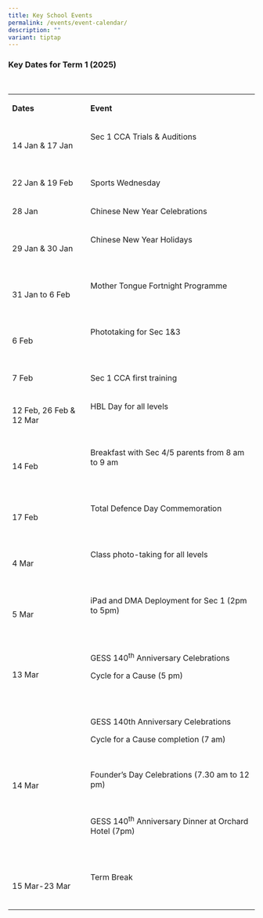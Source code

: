 ```yaml
---
title: Key School Events
permalink: /events/event-calendar/
description: ""
variant: tiptap
---
```

<p></p>
<h3><strong>Key Dates for Term 1 (2025)&nbsp;&nbsp;&nbsp;&nbsp;&nbsp;&nbsp;&nbsp;&nbsp;&nbsp;&nbsp;&nbsp;&nbsp;&nbsp;&nbsp;&nbsp;&nbsp;&nbsp;&nbsp;&nbsp;&nbsp;&nbsp;&nbsp;&nbsp;&nbsp;&nbsp;&nbsp;&nbsp;&nbsp;&nbsp;&nbsp;&nbsp;&nbsp;&nbsp;&nbsp;&nbsp;&nbsp;&nbsp;&nbsp;&nbsp;&nbsp;&nbsp;&nbsp;&nbsp;&nbsp;&nbsp;&nbsp;&nbsp;&nbsp;&nbsp;&nbsp;&nbsp;&nbsp;&nbsp;&nbsp;&nbsp;&nbsp;&nbsp;&nbsp;&nbsp;&nbsp;&nbsp;&nbsp;&nbsp;&nbsp;&nbsp;&nbsp;&nbsp;&nbsp;&nbsp;&nbsp;&nbsp;</strong></h3>
<p>&nbsp;&nbsp;&nbsp;&nbsp;&nbsp;&nbsp;&nbsp;&nbsp;&nbsp;&nbsp;&nbsp;&nbsp;&nbsp;&nbsp;&nbsp;</p>
<table style="minWidth: 50px">
<colgroup>
<col>
<col>
</colgroup>
<tbody>
<tr>
<td rowspan="1" colspan="1">
<p><strong>Dates</strong>
</p>
</td>
<td rowspan="1" colspan="1">
<p><strong>Event</strong>
</p>
</td>
</tr>
<tr>
<td rowspan="1" colspan="1">
<p>14 Jan &amp; 17 Jan</p>
</td>
<td rowspan="1" colspan="1">
<p>Sec 1 CCA Trials &amp; Auditions</p>
<p><strong>&nbsp;</strong>
</p>
</td>
</tr>
<tr>
<td rowspan="1" colspan="1">
<p>22 Jan &amp; 19 Feb</p>
</td>
<td rowspan="1" colspan="1">
<p>Sports Wednesday</p>
</td>
</tr>
<tr>
<td rowspan="1" colspan="1">
<p>28 Jan</p>
</td>
<td rowspan="1" colspan="1">
<p>Chinese New Year Celebrations</p>
</td>
</tr>
<tr>
<td rowspan="1" colspan="1">
<p>29 Jan &amp; 30 Jan</p>
</td>
<td rowspan="1" colspan="1">
<p>Chinese New Year Holidays</p>
<p>&nbsp;</p>
</td>
</tr>
<tr>
<td rowspan="1" colspan="1">
<p>31 Jan to 6 Feb</p>
</td>
<td rowspan="1" colspan="1">
<p>Mother Tongue Fortnight Programme</p>
<p>&nbsp;</p>
</td>
</tr>
<tr>
<td rowspan="1" colspan="1">
<p>6 Feb</p>
</td>
<td rowspan="1" colspan="1">
<p>Phototaking for Sec 1&amp;3</p>
<p>&nbsp;</p>
</td>
</tr>
<tr>
<td rowspan="1" colspan="1">
<p>7 Feb</p>
</td>
<td rowspan="1" colspan="1">
<p>Sec 1 CCA first training</p>
</td>
</tr>
<tr>
<td rowspan="1" colspan="1">
<p>12 Feb, 26 Feb &amp; 12 Mar</p>
</td>
<td rowspan="1" colspan="1">
<p>HBL Day for all levels</p>
<p>&nbsp;</p>
</td>
</tr>
<tr>
<td rowspan="1" colspan="1">
<p>14 Feb</p>
</td>
<td rowspan="1" colspan="1">
<p>Breakfast with Sec 4/5 parents from 8 am to 9 am</p>
<p>&nbsp;</p>
</td>
</tr>
<tr>
<td rowspan="1" colspan="1">
<p>17 Feb</p>
</td>
<td rowspan="1" colspan="1">
<p>Total Defence Day Commemoration</p>
<p>&nbsp;</p>
</td>
</tr>
<tr>
<td rowspan="1" colspan="1">
<p>4 Mar</p>
</td>
<td rowspan="1" colspan="1">
<p>Class photo-taking for all levels</p>
<p>&nbsp;</p>
</td>
</tr>
<tr>
<td rowspan="1" colspan="1">
<p>5 Mar</p>
</td>
<td rowspan="1" colspan="1">
<p>iPad and DMA Deployment for Sec 1 (2pm to 5pm)</p>
<p>&nbsp;</p>
</td>
</tr>
<tr>
<td rowspan="1" colspan="1">
<p>13 Mar</p>
</td>
<td rowspan="1" colspan="1">
<p>GESS 140<sup>th</sup> Anniversary Celebrations</p>
<p>Cycle for a Cause (5 pm)</p>
<p>&nbsp;</p>
</td>
</tr>
<tr>
<td rowspan="1" colspan="1">
<p>14 Mar</p>
</td>
<td rowspan="1" colspan="1">
<p>GESS 140th Anniversary Celebrations</p>
<p>Cycle for a Cause completion (7 am)</p>
<p>&nbsp;</p>
<p>Founder’s Day Celebrations (7.30 am to 12 pm)</p>
<p>&nbsp;</p>
<p>GESS 140<sup>th</sup> Anniversary Dinner at Orchard Hotel (7pm)</p>
<p>&nbsp;</p>
</td>
</tr>
<tr>
<td rowspan="1" colspan="1">
<p>15 Mar-23 Mar</p>
</td>
<td rowspan="1" colspan="1">
<p>Term Break</p>
<p>&nbsp;</p>
</td>
</tr>
</tbody>
</table>
<p></p>
<p>&nbsp;</p>